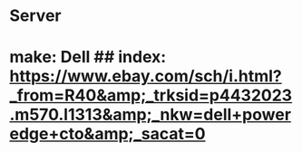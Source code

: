 # Server
# make: Dell ## index: https://www.ebay.com/sch/i.html?_from=R40&amp;_trksid=p4432023.m570.l1313&amp;_nkw=dell+poweredge+cto&amp;_sacat=0
